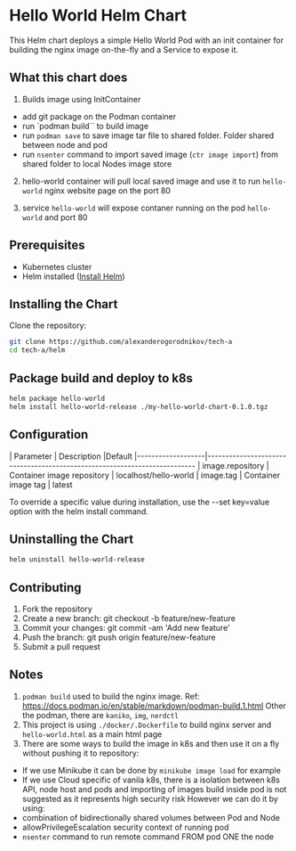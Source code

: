 # Hello World Helm Chart

This Helm chart deploys a simple Hello World Pod with an init container for building the nginx image on-the-fly and a Service to expose it.

## What this chart does

1) Builds image using InitContainer

- add git package on the Podman container
- run `podman build`` to build image
- run `podman save` to save image tar file to shared folder. Folder shared between node and pod
- run `nsenter` command to import saved image (`ctr image import`) from shared folder to local Nodes image store

2) hello-world container will pull local saved image and use it to run `hello-world` nginx website page on the port 80

3) service `hello-world` will expose contaner running on the pod `hello-world` and port 80

## Prerequisites

- Kubernetes cluster
- Helm installed ([Install Helm](https://helm.sh/docs/intro/install/))

## Installing the Chart

Clone the repository:

```bash
git clone https://github.com/alexanderogorodnikov/tech-a
cd tech-a/helm

```

## Package build and deploy to k8s

```bash
helm package hello-world
helm install hello-world-release ./my-hello-world-chart-0.1.0.tgz
```

## Configuration

| Parameter         | Description                |Default
|-------------------|--------------------------------------------------------------------------
| image.repository  | Container image repository | localhost/hello-world
| image.tag         | Container image tag        | latest

To override a specific value during installation, use the --set key=value option with the helm install command.

## Uninstalling the Chart

```bash
helm uninstall hello-world-release
```

## Contributing

1. Fork the repository
2. Create a new branch: git checkout -b feature/new-feature
3. Commit your changes: git commit -am 'Add new feature'
4. Push the branch: git push origin feature/new-feature
5. Submit a pull request

## Notes

1) `podman build` used to build the nginx image. Ref: <https://docs.podman.io/en/stable/markdown/podman-build.1.html>
Other the podman, there are `kaniko`, `img`, `nerdctl`
2) This project is using `./docker/.Dockerfile` to build nginx server and `hello-world.html` as a main html page
3) There are some ways to build the image in k8s and then use it on a fly without pushing it to repository:

- If we use Minikube it can be done by  `minikube image load` for example
- If we use Cloud specific of vanila k8s, there is a isolation between k8s API, node host and pods and importing of images build inside pod is not suggested as it represents high security risk
 However we can do it by using:
- combination of bidirectionally shared volumes between Pod and Node
- allowPrivilegeEscalation security context of running pod
- `nsenter` command to run remote command FROM pod ONE the node
